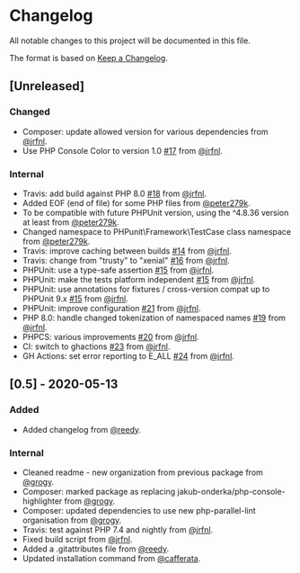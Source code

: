 # Changelog

All notable changes to this project will be documented in this file.

The format is based on [Keep a Changelog](https://keepachangelog.com/en/1.0.0/).

## [Unreleased]

### Changed

- Composer: update allowed version for various dependencies from [@jrfnl].
- Use PHP Console Color to version 1.0 [#17] from [@jrfnl].

### Internal

- Travis: add build against PHP 8.0 [#18] from [@jrfnl].
- Added EOF (end of file) for some PHP files from [@peter279k].
- To be compatible with future PHPUnit version, using the ^4.8.36 version at least from [@peter279k].
- Changed namespace to PHPunit\Framework\TestCase class namespace from [@peter279k].
- Travis: improve caching between builds [#14] from [@jrfnl].
- Travis: change from "trusty" to "xenial" [#16] from [@jrfnl].
- PHPUnit: use a type-safe assertion [#15] from [@jrfnl].
- PHPUnit: make the tests platform independent [#15] from [@jrfnl].
- PHPUnit: use annotations for fixtures / cross-version compat up to PHPUnit 9.x [#15] from [@jrfnl].
- PHPUnit: improve configuration [#21] from [@jrfnl].
- PHP 8.0: handle changed tokenization of namespaced names [#19] from [@jrfnl].
- PHPCS: various improvements [#20] from [@jrfnl].
- CI: switch to ghactions [#23] from [@jrfnl].
- GH Actions: set error reporting to E_ALL [#24] from [@jrfnl].

[#14]: https://github.com/php-parallel-lint/PHP-Console-Highlighter/pull/14
[#15]: https://github.com/php-parallel-lint/PHP-Console-Highlighter/pull/15
[#16]: https://github.com/php-parallel-lint/PHP-Console-Highlighter/pull/16
[#17]: https://github.com/php-parallel-lint/PHP-Console-Highlighter/pull/17
[#18]: https://github.com/php-parallel-lint/PHP-Console-Highlighter/pull/18
[#19]: https://github.com/php-parallel-lint/PHP-Console-Highlighter/pull/19
[#20]: https://github.com/php-parallel-lint/PHP-Console-Highlighter/pull/20
[#21]: https://github.com/php-parallel-lint/PHP-Console-Highlighter/pull/21
[#23]: https://github.com/php-parallel-lint/PHP-Console-Highlighter/pull/23
[#24]: https://github.com/php-parallel-lint/PHP-Console-Highlighter/pull/24


## [0.5] - 2020-05-13

### Added

- Added changelog from [@reedy].

### Internal

- Cleaned readme - new organization from previous package from [@grogy].
- Composer: marked package as replacing jakub-onderka/php-console-highlighter from [@grogy].
- Composer: updated dependencies to use new php-parallel-lint organisation from [@grogy].
- Travis: test against PHP 7.4 and nightly from [@jrfnl].
- Fixed build script from [@jrfnl].
- Added a .gitattributes file from [@reedy].
- Updated installation command from [@cafferata].

[@cafferata]: https://github.com/cafferata
[@grogy]: https://github.com/grogy
[@jrfnl]: https://github.com/jrfnl
[@peter279k]: https://github.com/peter279k
[@reedy]: https://github.com/reedy
